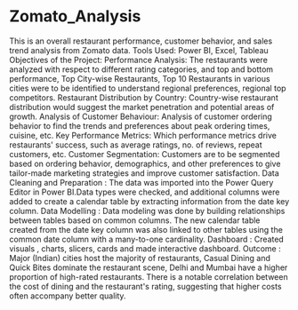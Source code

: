# Zomato_Analysis
This is an overall restaurant performance, customer behavior, and sales trend analysis from Zomato data. Tools Used: Power BI, Excel, Tableau Objectives of the Project: Performance Analysis: The restaurants were analyzed with respect to different rating categories, and top and bottom performance, Top City-wise Restaurants, Top 10 Restaurants in various cities were to be identified to understand regional preferences, regional top competitors.
Restaurant Distribution by Country: Country-wise restaurant distribution would suggest the market penetration and potential areas of growth.
Analysis of Customer Behaviour: Analysis of customer ordering behavior to find the trends and preferences about peak ordering times, cuisine, etc.
Key Performance Metrics: Which performance metrics drive restaurants' success, such as average ratings, no. of reviews, repeat customers, etc.
Customer Segmentation: Customers are to be segmented based on ordering behavior, demographics, and other preferences to give tailor-made marketing strategies and improve customer satisfaction.
Data Cleaning and Preparation : The data was imported into the Power Query Editor in Power BI.Data types were checked, and additional columns were added to create a calendar table by extracting information from the date key column.
Data Modelling : Data modeling was done by building relationships between tables based on common columns. The new calendar table created from the date key column was also linked to other tables using the common date column with a many-to-one cardinality.
Dashboard : Created visuals , charts, slicers, cards and made interactive dashboard.
Outcome : Major (Indian) cities host the majority of restaurants, Casual Dining and Quick Bites dominate the restaurant scene, Delhi and Mumbai have a higher proportion of high-rated restaurants. There is a notable correlation between the cost of dining and the restaurant's rating, suggesting that higher costs often accompany better quality.
